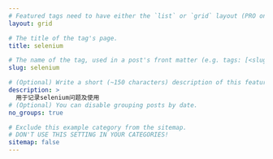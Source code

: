 ```yaml
---
# Featured tags need to have either the `list` or `grid` layout (PRO only).
layout: grid

# The title of the tag's page.
title: selenium

# The name of the tag, used in a post's front matter (e.g. tags: [<slug>]).
slug: selenium

# (Optional) Write a short (~150 characters) description of this featured tag.
description: >
  用于记录selenium问题及使用
# (Optional) You can disable grouping posts by date.
no_groups: true

# Exclude this example category from the sitemap.
# DON'T USE THIS SETTING IN YOUR CATEGORIES!
sitemap: false
---
```

